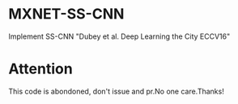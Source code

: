 # MXNET-SS-CNN
Implement SS-CNN "Dubey et al. Deep Learning the City ECCV16"

# Attention
This code is abondoned, don't issue and pr.No one care.Thanks!

